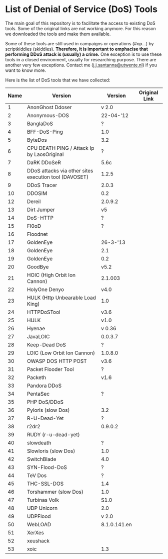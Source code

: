 # List of Denial of Service (DoS) Tools 
The main goal of this repository is to facilitate the access to existing DoS tools. Some of the original links are not working anymore. For this reason we downloaded the tools and make them available. 

Some of these tools are still used in campaigns or operations (#op...) by scriptkiddies (skiddies). **Therefore, it is important to emphacise that performing DDoS attack is (usually) a crime.** One exception is to use these tools in a closed environment, usually for researching purpose. There are another very few exceptions. Contact me (j.j.santanna@utwente.nl) if you want to know more.

Here is the list of DoS tools that we have collected:

| Name | Version                                               | Version      | Original Link |
|------|-------------------------------------------------------|--------------|---|
| 1    | AnonGhost Ddoser                                      | v 2.0        |   |
| 2    | Anonymous-DOS                                         | 22-04-'12    |   |
| 3    | BanglaDoS                                             | ?            |   |
| 4    | BFF-DoS-Ping                                          | 1.0          |   |
| 5    | ByteDos                                               | 3.2          |   |
| 6    | CPU DEATH PING / Attack Ip by LaosOriginal            | ?            |   |
| 7    | DaRK DDoSeR                                           | 5.6c         |   |
| 8    | DDoS attacks via other sites execution tool (DAVOSET) | 1.2.5        |   |
| 9    | DDoS Tracer                                           | 2.0.3        |   |
| 10   | DDOSIM                                                | 0.2          |   |
| 12   | Dereil                                                | 2.0.9.2      |   |
| 13   | Dirt Jumper                                           | v5           |   |
| 14   | DoS-HTTP                                              | ?            |   |
| 15   | Fl0oD                                                 | ?            |   |
| 16   | Floodnet                                              |              |   |
| 17   | GoldenEye                                             | 26-3-'13     |   |
| 18   | GoldenEye                                             | 2.1          |   |
| 19   | GoldenEye                                             | 0.2          |   |
| 20   | GoodBye                                               | v5.2         |   |
| 21   | HOIC (High Orbit Ion Cannon)                          | 2.1.003      |   |
| 22   | HolyOne Denyo                                         | v4.0         |   |
| 23   | HULK (Http Unbearable Load King)                      | 1.0          |   |
| 24   | HTTPDoSTool                                           | v3.6         |   |
| 25   | HULK                                                  | v1.0         |   |
| 26   | Hyenae                                                | v 0.36       |   |
| 27   | JavaLOIC                                              | 0.0.3.7      |   |
| 28   | Keep-Dead DoS                                         | ?            |   |
| 29   | LOIC (Low Orbit Ion Cannon)                           | 1.0.8.0      |   |
| 30   | OWASP DOS HTTP POST                                   | v3.6         |   |
| 31   | Packet Flooder Tool                                   | ?            |   |
| 32   | Packeth                                               | v1.6         |   |
| 33   | Pandora DDoS                                          |              |   |
| 34   | PentaSec                                              | ?            |   |
| 35   | PHP DoS/DDoS                                          |              |   |
| 36   | Pyloris (slow Dos)                                    | 3.2          |   |
| 37   | R-U-Dead-Yet                                          | ?            |   |
| 38   | r2dr2                                                 | 0.9.0.2      |   |
| 39   | RUDY (r-u-dead-yet)                                   |              |   |
| 40   | slowdeath                                             | ?            |   |
| 41   | Slowloris (slow Dos)                                  | 1.0          |   |
| 42   | SwitchBlade                                           | 4.0          |   |
| 43   | SYN-Flood-DoS                                         | ?            |   |
| 44   | TeV Dos                                               | ?            |   |
| 45   | THC-SSL-DOS                                           | 1.4          |   |
| 46   | Torshammer (slow Dos)                                 | 1.0          |   |
| 47   | Turbinas Volk                                         | S1.0         |   |
| 48   | UDP Unicorn                                           | 2.0          |   |
| 49   | UDPFlood                                              | v 2.0        |   |
| 50   | WebLOAD                                               | 8.1.0.141.en |   |
| 51   | XerXes                                                |              |   |
| 52   | xeushack                                              |              |   |
| 53   | xoic                                                  | 1.3          |   |
